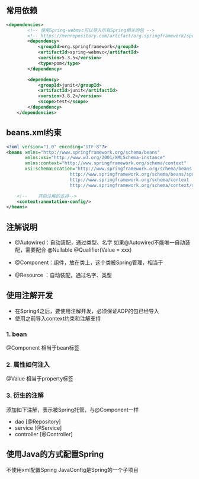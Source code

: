 ## 常用依赖
```xml
<dependencies>
        <!-- 使用Spring-webmvc可以导入所有Spring相关的包 -->
        <!-- https://mvnrepository.com/artifact/org.springframework/springwebmvc -->
        <dependency>
            <groupId>org.springframework</groupId>
            <artifactId>spring-webmvc</artifactId>
            <version>5.3.5</version>
            <type>pom</type>
        </dependency>

        <dependency>
            <groupId>junit</groupId>
            <artifactId>junit</artifactId>
            <version>3.8.2</version>
            <scope>test</scope>
        </dependency>
    </dependencies>
```

## beans.xml约束
```xml
<?xml version="1.0" encoding="UTF-8"?>
<beans xmlns="http://www.springframework.org/schema/beans"
       xmlns:xsi="http://www.w3.org/2001/XMLSchema-instance"
       xmlns:context="http://www.springframework.org/schema/context"
       xsi:schemaLocation="http://www.springframework.org/schema/beans
                        http://www.springframework.org/schema/beans/spring-beans.xsd
                        http://www.springframework.org/schema/context
                        http://www.springframework.org/schema/context/spring-context.xsd">

    <!--    开启注解的支持-->
    <context:annotation-config/>
</beans>
```

## 注解说明
- @Autowired：自动装配，通过类型、名字
    如果@Autowired不能唯一自动装配，需要配合
    @Nullable
    @Qualifier(Value = xxx)
    
- @Component：组件，放在类上，这个类被Spring管理，相当于
              <bean id="user" class="com.wcx.pojo.User"/>

- @Resource ：自动装配，通过名字、类型

## 使用注解开发
- 在Spring4之后，要使用注解开发，必须保证AOP的包已经导入
- 使用之前导入context约束和注解支持

### 1. bean
@Component 相当于bean标签
### 2. 属性如何注入
@Value 相当于property标签
### 3. 衍生的注解
添加如下注解，表示被Spring托管，与@Component一样
- dao [@Repository]
- service [@Service]
- controller [@Controller]

## 使用Java的方式配置Spring
不使用xml配置Spring
JavaConfig是Spring的一个子项目

